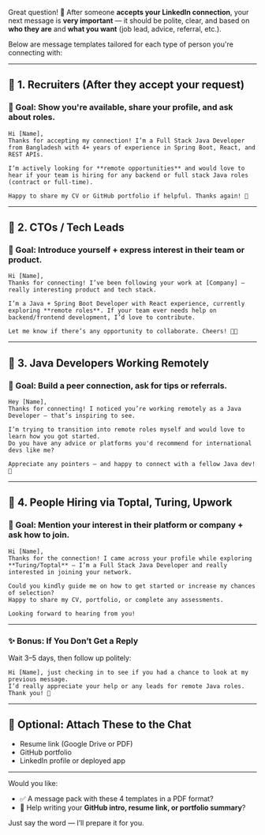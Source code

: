 Great question! 🤝 After someone **accepts your LinkedIn connection**, your next message is **very important** — it should be polite, clear, and based on **who they are** and **what you want** (job lead, advice, referral, etc.).

Below are message templates tailored for each type of person you're connecting with:

---

## 🔹 1. **Recruiters** (After they accept your request)

### 🔧 Goal: Show you're available, share your profile, and ask about roles.

```text
Hi [Name],  
Thanks for accepting my connection! I’m a Full Stack Java Developer from Bangladesh with 4+ years of experience in Spring Boot, React, and REST APIs.  

I’m actively looking for **remote opportunities** and would love to hear if your team is hiring for any backend or full stack Java roles (contract or full-time).  

Happy to share my CV or GitHub portfolio if helpful. Thanks again! 🙌  
```

---

## 🔹 2. **CTOs / Tech Leads**

### 🔧 Goal: Introduce yourself + express interest in their team or product.

```text
Hi [Name],  
Thanks for connecting! I’ve been following your work at [Company] — really interesting product and tech stack.  

I’m a Java + Spring Boot Developer with React experience, currently exploring **remote roles**. If your team ever needs help on backend/frontend development, I’d love to contribute.  

Let me know if there’s any opportunity to collaborate. Cheers! 👨‍💻  
```

---

## 🔹 3. **Java Developers Working Remotely**

### 🔧 Goal: Build a peer connection, ask for tips or referrals.

```text
Hey [Name],  
Thanks for connecting! I noticed you’re working remotely as a Java Developer — that’s inspiring to see.  

I’m trying to transition into remote roles myself and would love to learn how you got started.  
Do you have any advice or platforms you'd recommend for international devs like me?

Appreciate any pointers — and happy to connect with a fellow Java dev! 🚀  
```

---

## 🔹 4. **People Hiring via Toptal, Turing, Upwork**

### 🔧 Goal: Mention your interest in their platform or company + ask how to join.

```text
Hi [Name],  
Thanks for the connection! I came across your profile while exploring **Turing/Toptal** — I’m a Full Stack Java Developer and really interested in joining your network.  

Could you kindly guide me on how to get started or increase my chances of selection?  
Happy to share my CV, portfolio, or complete any assessments.  

Looking forward to hearing from you!  
```

---

### ✨ Bonus: If You Don’t Get a Reply

Wait 3–5 days, then follow up politely:

```text
Hi [Name], just checking in to see if you had a chance to look at my previous message.  
I’d really appreciate your help or any leads for remote Java roles. Thank you! 🙏  
```

---

## 🧰 Optional: Attach These to the Chat

* Resume link (Google Drive or PDF)
* GitHub portfolio
* LinkedIn profile or deployed app

---

Would you like:

* ✅ A message pack with these 4 templates in a PDF format?
* 📄 Help writing your **GitHub intro, resume link, or portfolio summary**?

Just say the word — I’ll prepare it for you.
